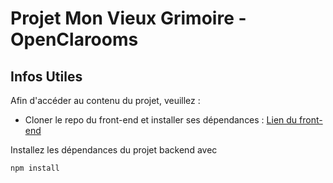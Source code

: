 # Projet Mon Vieux Grimoire - OpenClarooms

## Infos Utiles
Afin d'accéder au contenu du projet, veuillez :
* Cloner le repo du front-end et installer ses dépendances : [Lien du front-end](https://github.com/OpenClassrooms-Student-Center/P7-Dev-Web-livres)

Installez les dépendances du projet backend avec

```
npm install
```


